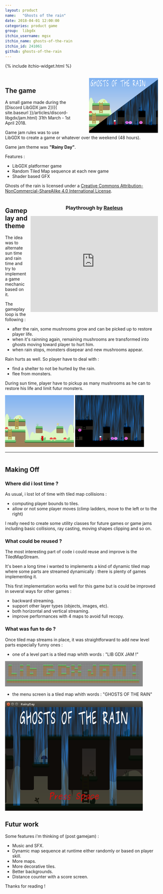 ```yaml
---
layout: product
name:   "Ghosts of the rain"
date: 2018-04-01 12:00:00
categories: product game
group:  libgdx
itchio_username: mgsx
itchio_name: ghosts-of-the-rain
itchio_id: 241061
github: ghosts-of-the-rain
---
```


{% include itchio-widget.html %}

<br style="clear: both;">

<img src="cover.png" width="45%" style="float: right; margin-left: 50px;">

## The game

A small game made during the [Discord LibGDX jam 2]({{ site.baseurl }}/articles/discord-libgdx/jam.html) 31th March - 1st April 2018.

Game jam rules was to use LibGDX to create a game or whatever over the weekend (48 hours).

Game jam theme was **"Rainy Day"**.

Features :

* LibGDX platformer game
* Random Tiled Map sequence at each new game
* Shader based GFX

Ghosts of the rain is licensed under a [Creative Commons Attribution-NonCommercial-ShareAlike 4.0 International License](http://creativecommons.org/licenses/by-nc-sa/4.0/).

<div style="clear: both;"></div>

<div style="float: right; margin-left: 10px; text-align: center; ">
<h3>Playthrough by <a href="https://www.youtube.com/channel/UCZhkLaB67rHVjwH1PFai0SA" target="_blank">Raeleus</a></h3>
<iframe width="420" height="315" src="https://www.youtube.com/embed/AVxSVSjcXBc?start=1728&autoplay=0" frameborder="0" allowfullscreen></iframe>
</div>

## Gameplay and theme

The idea was to alternate sun time and rain time and try to implement a game mechanic based on it.

The gameplay loop is the following :

* after the rain, some mushrooms grow and can be picked up to restore player life.
* when it's rainning again, remaining mushrooms are transformed into ghosts moving toward player to hurt him.
* when rain stops, monsters disepear and new mushrooms appear.

Rain hurts as well. So player have to deal with :

* find a shelter to not be hurted by the rain.
* flee from monsters.

During sun time, player have to pickup as many mushrooms as he can to restore his life and limit futur monsters.

<div style="clear: both;"></div>

<img src="sc2.png" width="45%">
<img src="sc3.png" width="45%">
<hr>

<div style="clear: both;"></div>

## Making Off

### Where did i lost time ?

As usual, i lost lot of time with tiled map collisions :

* computing player bounds to tiles.
* allow or not some player moves (climp ladders, move to the left or to the right)

I really need to create some utility classes for future games or game jams including basic collisions, ray casting, moving shapes clipping and so on.

### What could be reused ?

The most interesting part of code i could reuse and improve is the TiledMapStream.

It's been a long time i wanted to implements a kind of dynamic tiled map where some parts are streamed dynamically : there is plenty of games implementing it.

This first implementation works well for this game but is could be improved in several ways for other games : 

* backward streaming.
* support other layer types (objects, images, etc).
* both horizontal and vertical streaming.
* improve performances with 4 maps to avoid full recopy.

### What was fun to do ?

Once tiled map streams in place, it was straightforward to add new level parts especially funny ones :

* one of a level part is a tiled map whith words : "LIB GDX JAM !"

<img src="sc4.png" width="90%">

* the menu screen is a tiled map whith words : "GHOSTS OF THE RAIN"

<img src="sc1.png" width="90%">


<div style="clear: both;"></div>

## Futur work 

Some features i'm thinking of (post gamejam) : 

* Music and SFX.
* Dynamic map sequence at runtime either randomly or based on player skill.
* More maps.
* More decorative tiles.
* Better backgrounds.
* Distance counter with a score screen.

Thanks for reading !
